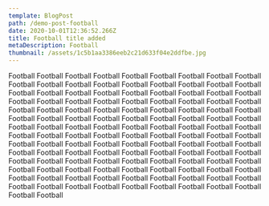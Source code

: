 ```yaml
---
template: BlogPost
path: /demo-post-football
date: 2020-10-01T12:36:52.266Z
title: Football title added
metaDescription: Football
thumbnail: /assets/1c5b1aa3386eeb2c21d633f04e2ddfbe.jpg
---
```

Football Football Football Football Football Football Football Football Football Football Football Football Football Football Football Football Football Football Football Football Football Football Football Football Football Football Football Football Football Football Football Football Football Football Football Football Football Football Football Football Football Football Football Football Football Football Football Football Football Football Football Football Football Football Football Football Football Football Football Football Football Football Football Football Football Football Football Football Football Football Football Football Football Football Football Football Football Football Football Football Football Football Football Football Football Football Football Football Football Football Football Football Football Football Football Football Football Football Football Football Football Football Football Football Football Football Football Football Football Football Football Football Football Football Football Football Football Football Football Football Football Football Football Football Football Football Football Football
